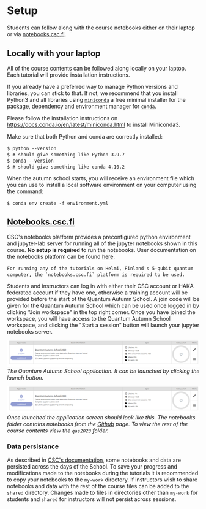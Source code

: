 # Setup

Students can follow along with the course notebooks either on their laptop or via [notebooks.csc.fi](notebooks.rahtiapp.fi).

## Locally with your laptop

All of the course contents can be followed along locally on your laptop. Each tutorial will provide installation instructions. 

If you already have a preferred way to manage Python versions and libraries, you can stick to that. If not, we recommend that you install Python3 and all libraries using [`miniconda`](https://docs.conda.io/en/latest/miniconda.html) a free minimal installer for the package, dependency and environment manager for [`conda`](https://docs.conda.io/en/latest/index.html>).

Please follow the installation instructions on https://docs.conda.io/en/latest/miniconda.html to install Miniconda3.

Make sure that both Python and conda are correctly installed:

```console
$ python --version
$ # should give something like Python 3.9.7
$ conda --version
$ # should give something like conda 4.10.2
```

When the autumn school starts, you will receive an environment file which you can use to install a local software environment on your computer using the command:

```console
$ conda env create -f environment.yml
```


## [Notebooks.csc.fi](notebooks.rahtiapp.fi)

CSC's notebooks platform provides a preconfigured python environment and jupyter-lab server for running all of the jupyter notebooks shown in this course. **No setup is required** to run the notebooks. User documentation on the notebooks platform can be found [here](https://docs.csc.fi/cloud/csc_notebooks/guide_for_students/).

```{note}
For running any of the tutorials on Helmi, Finland's 5-qubit quantum computer, the `notebooks.csc.fi` platform is required to be used.
```

Students and instructors can log in with either their CSC account or HAKA federated account if they have one, otherwise a training account will be provided before the start of the Quantum Autumn School. A join code will be given for the Quantum Autumn School which can be used once logged in by clicking "Join workspace" in the top right corner. Once you have joined the workspace, you will have access to the Quantum Autumn School workspace, and clicking the "Start a session" button will launch your jupyter notebooks server. 

![QAS2023 application](img/csc_notebooks_3.png)
*The Quantum Autumn School application. It can be launched by clicking the launch button.*


![QAS2023 notebooks page](img/csc_notebooks_3.png)
*Once launched the application screen should look like this. The notebooks folder contains notebooks from the [Github](https://github.com/ENCCS/qas2023) page. To view the rest of the course contents view the `qas2023` folder.*

### Data persistance 

As described in [CSC's documentation](https://docs.csc.fi/cloud/csc_notebooks/data_persistence/), some notebooks and data are persisted across the days of the School. To save your progress and modifications made to the notebooks during the tutorials it is recommended to copy your notebooks to the `my-work` directory. If instructors wish to share notebooks and data with the rest of the course files can be added to the `shared` directory. Changes made to files in directories other than `my-work` for students and `shared` for instructors will not persist across sessions. 
